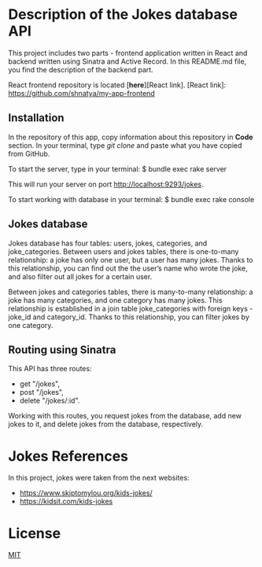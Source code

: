 # Description of the Jokes database API

This project includes two parts - frontend application written in React and backend written using Sinatra and Active Record. In this README.md file, you find the description of the backend part. 

React frontend repository is located [**here**][React link].
[React link]: https://github.com/shnatya/my-app-frontend


## Installation
In the repository of this app, copy information about this repository in **Code** section.
In your terminal, type *git clone* and paste what you have copied from GitHub.

To start the server, type in your terminal: 
  $ bundle exec rake server

This will run your server on port
[http://localhost:9293/jokes](http://localhost:9293/jokes).

To start working with database in your terminal:
  $ bundle exec rake console


## Jokes database

Jokes database has four tables: users, jokes, categories, and joke_categories. Between users and jokes tables, there is one-to-many relationship: a joke has only one user, but a user has many jokes. Thanks to this relationship, you can find out the the user’s name who wrote the joke, and also filter out all jokes for a certain user. 
        
Between jokes and categories tables, there is many-to-many relationship: a joke has many categories, and one category has many jokes. This relationship is established in a join table joke_categories with foreign keys - joke_id and category_id. Thanks to this relationship, you can filter jokes by one category.


## Routing using Sinatra

This API has three routes:

- get "/jokes",
- post "/jokes",
- delete "/jokes/:id". 

Working with this routes,  you request jokes from the database, add new jokes to it, and delete jokes from the database, respectively.


# Jokes References

In this project, jokes were taken from the next websites:
- https://www.skiptomylou.org/kids-jokes/
- https://kidsit.com/kids-jokes

# License
[MIT](https://choosealicense.com/licenses/mit/)